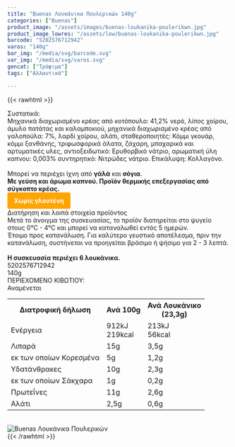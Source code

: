 ```yaml
---
title: "Buenas Λουκάνικα Πουλερικών 140g"
categories: ["Buenas"]
product_image: "/assets/images/buenas-loukanika-poulerikwn.jpg"
product_image_lowres: "/assets/low/buenas-loukanika-poulerikwn.jpg"
barcode: "5202576712942"
varos: "140g"
bar_img: "/media/svg/barcode.svg"
var_img: "/media/svg/varos.svg"
gencat: ["Τρόφιμα"]
tags: ["Αλλαντικά"]

---
```

{{< rawhtml >}}

<div class="sload127">
    <div class="product">
        <div id="sistatika">Συστατικά:</div>
        <div class="alltext">Μηχανικά διαχωρισμένο κρέας από κοτόπουλο: 41,2% νερό, λίπος χοίρου, άμυλο πατάτας και
            καλαμποκιού, μηχανικά διαχωρισμένο κρέας από γαλοπούλα: 7%, λαρδί χοίρου, αλάτι, σταθεροποιητές: Κόμμι
            γκουάρ, κόμμι ξανθάνης, τριφωσφορικά άλατα, ζάχαρη, μπαχαρικά και αρτυματικές υλες, αντιοξειδωτικό:
            Ερυθορβικό νάτριο, αρωματική ύλη καπνου: 0,003% συντηρητικό: Νιτρώδες νάτριο. Επικάλυψη:
            Κολλαγόνο.<br><br>Μπορεί να περιέχει ίχνη από <b>γάλά</b> και <b>σόγια</b>.<br><b>Με γεύση και άρωμα καπvού.
                Προϊόν θερμικής επεξεργασίας από σύγκοπτο κρέας.</b></div>
                <p style="background:orange;margin:0px;padding:10px 15px;border-radius:4px;color:#fff; display: inline-block"><b>Χωρίς γλουτένη</b></p>
        <div class="keno"></div>
        <div id="loipa">Διατήρηση και λοιπά στοιχεία προϊόντος</div>
        <div class="alltext">Μετά το άνοιγμα της συσκευασίας, το προϊόν διατηρείται στο ψυγείο στους 0°C - 4°C και
            μπορεί να καταναλωθεί εντός 5 ημερών.<br>Έτοιμο προς κατανάλωση. Για καλύτερο γευστικό αποτέλεσμα, πριν την
            κατανάλωση, συστήνεται να προηγείται βράσιμο ή ψήσιμο για 2 - 3 λεπτά.<br><br><b>Η συσκευασία περιέχει 6
                λουκάνικα.</b></div>
        <div id="barcode">
            <div id="barimage1"></div><span id="bartext">5202576712942</span>
        </div>
        <div id="varos">
            <div id="varosimage1"></div><span id="varostext">140g</span>
        </div>
        <div id="kivotio">ΠΕΡΙΕΧΟΜΕΝΟ ΚΙΒΩΤΙΟΥ:<br>Αναμένεται</div>
        <div class="tabout">
            <table id="diatable">
                <tbody>
                    <tr>
                        <th>Διατροφική δήλωση</th>
                        <th>Ανά 100g</th>
                        <th>Ανά Λουκάνικο<br>(23,3g)</th>
                    </tr>
                    <tr>
                        <td class="texr2">Ενέργεια</td>
                        <td class="texr">912kJ<br>219kcal</td>
                        <td class="texr">213kJ<br>56kcal</td>
                    </tr>
                    <tr>
                        <td class="texr2">Λιπαρά</td>
                        <td class="texr">15g</td>
                        <td class="texr">3,5g</td>
                    </tr>
                    <tr>
                        <td class="gray">εκ των οποίων Κορεσµένα</td>
                        <td class="gray2">5g</td>
                        <td class="gray2">1,2g</td>
                    </tr>
                    <tr>
                        <td class="texr2">Yδατάνθρακες</td>
                        <td class="texr">10g</td>
                        <td class="texr">2,3g</td>
                    </tr>
                    <tr>
                        <td class="gray">εκ των οποίων Σάκχαρα</td>
                        <td class="gray2">1g</td>
                        <td class="gray2">0,2g</td>
                    </tr>
                    <tr>
                        <td class="texr2">Πρωτεΐνες</td>
                        <td class="texr">11g</td>
                        <td class="texr">2,6g</td>
                    </tr>
                    <tr>
                        <td class="texr2">Αλάτι</td>
                        <td class="texr">2,5g</td>
                        <td class="texr">0,6g</td>
                    </tr>
                </tbody>
            </table>
        </div><br>
        <div class="pimg"><img alt="Buenas Λουκάνικα Πουλερικών" title="Buenas Λουκάνικα Πουλερικών"
                src="/assets/images/buenas-loukanika-poulerikwn.jpg"></div>
    </div>
</div>
{{< /rawhtml >}}